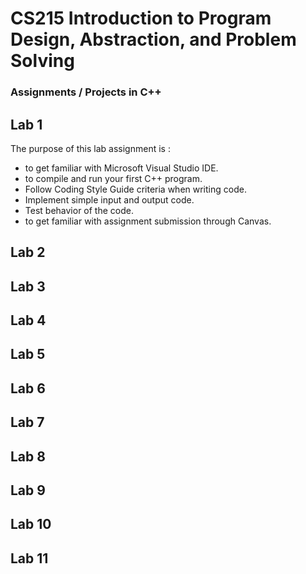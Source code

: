 # CS215 Introduction to Program Design, Abstraction, and Problem Solving
### Assignments / Projects in C++

## Lab 1

The purpose of this lab assignment is :
 - to get familiar with Microsoft Visual Studio IDE. 
 - to compile and run your first C++ program. 
 - Follow Coding Style Guide criteria when writing code. 
 - Implement simple input and output code. 
 - Test behavior of the code. 
 - to get familiar with assignment submission through Canvas.

## Lab 2
## Lab 3
## Lab 4
## Lab 5
## Lab 6
## Lab 7
## Lab 8
## Lab 9
## Lab 10
## Lab 11
